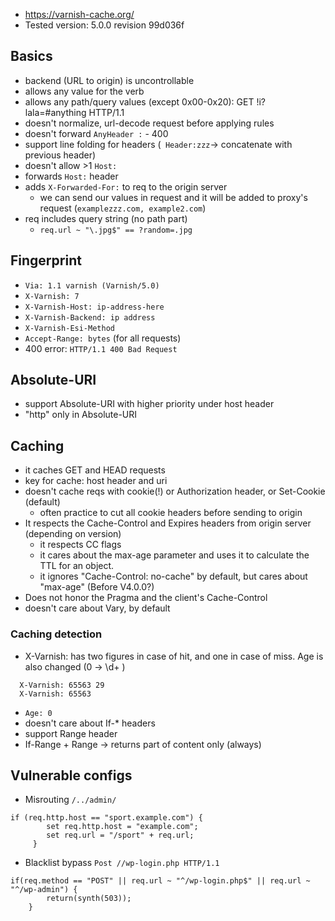 - https://varnish-cache.org/
- Tested version: 5.0.0 revision 99d036f

## Basics
- backend (URL to origin) is uncontrollable 
- allows any value for the verb
- allows any path/query values (except 0x00-0x20): GET !i?lala=#anything HTTP/1.1
- doesn't normalize, url-decode request before applying rules
- doesn't forward `AnyHeader :` - 400
- support line folding for headers (` Header:zzz`-> concatenate with previous header)
- doesn't allow >1 `Host:`
- forwards `Host:` header
- adds `X-Forwarded-For:` to req to the origin server 
    - we can send our values in request and it will be added to proxy's request (`examplezzz.com, example2.com`)
- req includes query string (no path part)
  - `req.url ~ "\.jpg$" == ?random=.jpg`

## Fingerprint
- `Via: 1.1 varnish (Varnish/5.0)`
- `X-Varnish: 7`
- `X-Varnish-Host: ip-address-here`
- `X-Varnish-Backend: ip address`
- `X-Varnish-Esi-Method`
- `Accept-Range: bytes`   (for all requests)
- 400 error: `HTTP/1.1 400 Bad Request`

## Absolute-URI
- support Absolute-URI with higher priority under host header
- "http" only in Absolute-URI

## Caching
- it caches GET and HEAD requests
- key for cache: host header and uri 
- doesn't cache reqs with cookie(!) or Authorization header, or Set-Cookie (default)
  - often practice to cut all cookie headers before sending to origin
- It respects the Cache-Control and Expires headers from origin server (depending on version)
  - it respects CC flags
  - it cares about the max-age parameter and uses it to calculate the TTL for an object.
  - it ignores "Cache-Control: no-cache" by default, but cares about "max-age" (Before V4.0.0?)
- Does not honor the Pragma and the client's Cache-Control 
- doesn't care about Vary, by default

### Caching detection
- X-Varnish: has two figures in case of hit, and one in case of miss. Age is also changed (0 -> \d+ )
```
  X-Varnish: 65563 29 
  X-Varnish: 65563
```
- `Age: 0`
- doesn't care about If-* headers
- support Range header
- If-Range + Range -> returns part of content only (always)

## Vulnerable configs
- Misrouting `/../admin/`
```
if (req.http.host == "sport.example.com") {
        set req.http.host = "example.com";
        set req.url = "/sport" + req.url;
     }
```

- Blacklist bypass `Post //wp-login.php HTTP/1.1`
```
if(req.method == "POST" || req.url ~ "^/wp-login.php$" || req.url ~ "^/wp-admin") {
        return(synth(503));
    }
```